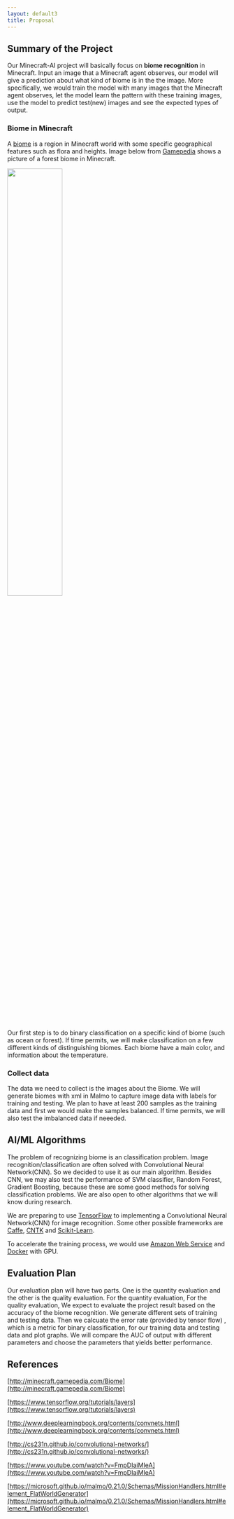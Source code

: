 ```yaml
---
layout: default3
title: Proposal
---
```


## Summary of the Project

Our Minecraft-AI project will basically focus on **biome recognition** in Minecraft. Input an image that a Minecraft agent observes, our model will give a prediction about what kind of biome is in the the image. More specifically, we would train the model with many images that the Minecraft agent observes, let the model learn the pattern with these training images, use the model to predict test(new) images and see the expected types of output.

### Biome in Minecraft

A [biome](http://minecraft.gamepedia.com/Biome) is a region in Minecraft world with some specific geographical features such as flora and heights. Image below from [Gamepedia](http://minecraft.gamepedia.com/) shows a picture of a forest biome in Minecraft. 

<img src="https://hydra-media.cursecdn.com/minecraft.gamepedia.com/d/d1/Deciduous_Forest.png?version=a2315c785dbfd1fce8b768923aa98540" width="50%">

Our first step is to do binary classification on a specific kind of biome (such as ocean or forest). If time permits, we will make classification on a few different kinds of distinguishing biomes. Each biome have a main color, and information about the temperature.

### Collect data

The data we need to collect is the images about the Biome. We will generate biomes with xml in Malmo to capture image data with labels for training and testing. We plan to have at least 200 samples as the training data and first we would make the samples balanced. If time permits, we will also test the imbalanced data if neeeded.

## AI/ML Algorithms

The problem of recognizing biome is an classification problem. Image recognition/classification are often solved with Convolutional Neural Network(CNN). So we decided to use it as our main algorithm. Besides CNN, we may also test the performance of SVM classifier, Random Forest, Gradient Boosting, because these are some good methods for solving classification problems. We are also open to other algorithms that we will know during research.

We are preparing to use [TensorFlow](https://www.tensorflow.org/) to implementing a Convolutional Neural Network(CNN) for image recognition. Some other possible frameworks are [Caffe](http://caffe.berkeleyvision.org/), [CNTK](https://www.microsoft.com/en-us/research/product/cognitive-toolkit/) and [Scikit-Learn](http://scikit-learn.org). 

To accelerate the training process, we would use [Amazon Web Service](aws.amazon.com) and [Docker](https://www.docker.com/) with GPU. 

## Evaluation Plan

Our evaluation plan will have two parts. One is the quantity evaluation and the other is the quality evaluation. For the quantity evaluation, 
For the quality evaluation, We expect to evaluate the project result based on the accuracy of the biome recognition. We generate different sets of training and testing data. Then we calcuate the error rate (provided by tensor flow) , which is a metric for binary classification, for our training data and testing data and plot graphs. We will compare the AUC of output with different parameters and choose the parameters that yields better performance.

## References

[http://minecraft.gamepedia.com/Biome](http://minecraft.gamepedia.com/Biome)

[https://www.tensorflow.org/tutorials/layers](https://www.tensorflow.org/tutorials/layers)

[http://www.deeplearningbook.org/contents/convnets.html](http://www.deeplearningbook.org/contents/convnets.html)

[http://cs231n.github.io/convolutional-networks/](http://cs231n.github.io/convolutional-networks/)

[https://www.youtube.com/watch?v=FmpDIaiMIeA](https://www.youtube.com/watch?v=FmpDIaiMIeA)

[https://microsoft.github.io/malmo/0.21.0/Schemas/MissionHandlers.html#element_FlatWorldGenerator](https://microsoft.github.io/malmo/0.21.0/Schemas/MissionHandlers.html#element_FlatWorldGenerator)
